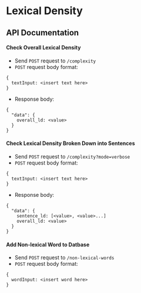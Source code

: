 # Lexical Density

## API Documentation

#### Check Overall Lexical Density
* Send `POST` request to `/complexity`
* `POST` request body format:
```
{
  textInput: <insert text here>
}
```
* Response body:
```
{
  "data": {
    overall_ld: <value>
  }
}
```

#### Check Lexical Density Broken Down into Sentences
* Send `POST` request to `/complexity?mode=verbose`
* `POST` request body format:
```
{
  textInput: <insert text here>
}
```
* Response body: 
```
{
  "data": {
    sentence_ld: [<value>, <value>...]
    overall_ld: <value>
  }
}
```

#### Add Non-lexical Word to Datbase
* Send `POST` request to `/non-lexical-words`
* `POST` request body format:
```
{
  wordInput: <insert word here>
}
```